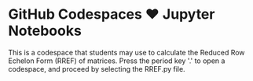 # GitHub Codespaces ♥️ Jupyter Notebooks

This is a codespace that students may use to calculate the Reduced Row Echelon Form (RREF) of matrices. Press the period key '.' to open a codespace, and proceed by selecting the RREF.py file.
